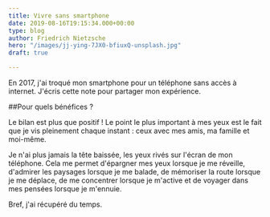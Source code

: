 ```yaml
---
title: Vivre sans smartphone
date: 2019-08-16T19:15:34.000+00:00
type: blog
author: Friedrich Nietzsche
hero: "/images/jj-ying-7JX0-bfiuxQ-unsplash.jpg"
draft: true

---
```

En 2017, j'ai troqué mon smartphone pour un téléphone sans accès à internet. J'écris cette note pour partager mon expérience.

\##Pour quels bénéfices ?

Le bilan est plus que positif ! Le point le plus important à mes yeux est le fait que je vis pleinement chaque instant : ceux avec mes amis, ma famille et moi-même.

Je n'ai plus jamais la tête baissée, les yeux rivés sur l'écran de mon téléphone. Cela me permet d'épargner mes yeux lorsque je me réveille, d'admirer les paysages lorsque je me balade, de mémoriser la route lorsque je me déplace, de me concentrer lorsque je m'active et de voyager dans mes pensées lorsque je m'ennuie.

Bref, j'ai récupéré du temps.
